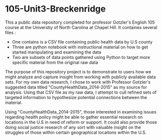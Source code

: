 # 105-Unit3-Breckenridge

This a public data repository completed for professor Gotzler's English 105 course at the Universtiy of North Carolina at Chapel Hill. 
It containes several files :

  - One contains is a CSV file containing public health data by U.S county 
  - Three are python notebook with instructional material on how to get started manipulating and examining the data
  - Two are subsets of data points gathered using Python to target more specific material from the original raw data
 
The purpose of this repository project is to demonstrate to users how we might analyze and capture insight from working with publicly available data sets. For my own data research, I chose to work with Professor Gotzler's suggested data titled "CountyHealthData_2014-2015" as my source for analysis. Using that CSV file as my raw data, I attempt to cull refined sets of targeted information to hypothesize potential connections between the material. 

Using "CountyHealthData_2014-2015", those interested in examining issues regarding health policy might be able to gather essential research on locations in the U.S in need of reform or support. It could also provide those doing social justice research of any sort with valuable insight on the struggles of those within certain geographical locaitons within the U.S. 
